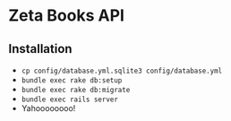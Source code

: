# Zeta Books API

## Installation

- `cp config/database.yml.sqlite3 config/database.yml`
- `bundle exec rake db:setup`
- `bundle exec rake db:migrate`
- `bundle exec rails server`
- Yahoooooooo!
